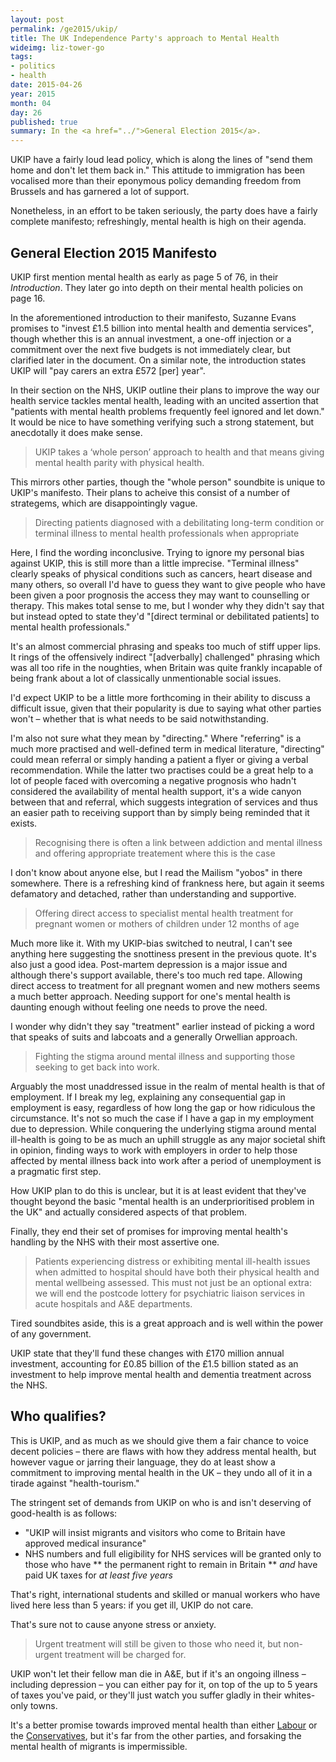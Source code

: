 ```yaml
---
layout: post
permalink: /ge2015/ukip/
title: The UK Independence Party's approach to Mental Health
wideimg: liz-tower-go
tags:
- politics
- health
date: 2015-04-26
year: 2015
month: 04
day: 26
published: true
summary: In the <a href="../">General Election 2015</a>.
---
```


UKIP have a fairly loud lead policy, which is along the lines of &quot;send them home and don't let them back in.&quot;
This attitude to immigration has been vocalised more than their eponymous policy demanding freedom from Brussels and has garnered a lot of support.

Nonetheless, in an effort to be taken seriously, the party does have a fairly complete manifesto; refreshingly, mental health is high on their agenda.

## General Election 2015 Manifesto

UKIP first mention mental health as early as page 5 of 76, in their *Introduction*.
They later go into depth on their mental health policies on page 16.

In the aforementioned introduction to their manifesto, Suzanne Evans promises to &quot;invest £1.5 billion into mental health and dementia services&quot;,
though whether this is an annual investment, a one-off injection or a commitment over the next five budgets is not immediately clear, but clarified later in the document.
On a similar note, the introduction states UKIP will &quot;pay carers an extra £572 [per] year&quot;.

In their section on the NHS, UKIP outline their plans to improve the way our health service tackles mental health,
leading with an uncited assertion that &quot;patients with mental health problems frequently feel ignored and let down.&quot;
It would be nice to have something verifying such a strong statement, but anecdotally it does make sense.

<blockquote>UKIP takes a &#8216;whole person&#8217; approach to health and that means giving mental health parity with physical health.</blockquote>

This mirrors other parties, though the &quot;whole person&quot; soundbite is unique to UKIP's manifesto.
Their plans to acheive this consist of a number of strategems, which are disappointingly vague.

<blockquote>Directing patients diagnosed with a debilitating long-term condition or terminal illness to mental health professionals when appropriate</blockquote>

Here, I find the wording inconclusive.
Trying to ignore my personal bias against UKIP,
this is still more than a little imprecise.
&quot;Terminal illness&quot; clearly speaks of physical conditions such as cancers,
heart disease and many others, so overall I'd have to guess they want to give people who have been given a poor prognosis the access they may want to counselling or therapy.
This makes total sense to me, but I wonder why they didn't say that but instead opted to state they'd
&quot;[direct terminal or debilitated patients] to mental health professionals.&quot;

It's an almost commercial phrasing and speaks too much of stiff upper lips.
It rings of the offensively indirect &quot;[adverbally] challenged&quot; phrasing which was all too rife in the noughties,
when Britain was quite frankly incapable of being frank about a lot of classically unmentionable social issues.

I'd expect UKIP to be a little more forthcoming in their ability to discuss a difficult issue,
given that their popularity is due to saying what other parties won't &ndash; whether that is what needs to be said notwithstanding.

I'm also not sure what they mean by &quot;directing.&quot; Where &quot;referring&quot; is a much more practised and well-defined term in medical literature, &quot;directing&quot; could mean referral or simply handing a patient a flyer or giving a verbal recommendation.
While the latter two practises could be a great help to a lot of people faced with overcoming a negative prognosis who hadn't considered the availability of mental health support,
it's a wide canyon between that and referral, which suggests integration of services and thus an easier path to receiving support than by simply being reminded that it exists.

<blockquote>Recognising there is often a link between addiction and mental illness and offering appropriate treatement where this is the case</blockquote>

I don't know about anyone else, but I read the Mailism &quot;yobos&quot; in there somewhere.
There is a refreshing kind of frankness here, but again it seems defamatory and detached, rather than understanding and supportive.

<blockquote>Offering direct access to specialist mental health treatment for pregnant women or mothers of children under 12 months of age</blockquote>

Much more like it.
With my UKIP-bias switched to neutral, I can't see anything here suggesting the snottiness present in the previous quote.
It's also just a good idea.
Post-martem depression is a major issue and although there's support available, there's too much red tape.
Allowing direct access to treatment for all pregnant women and new mothers seems a much better approach.
Needing support for one's mental health is daunting enough without feeling one needs to prove the need.

I wonder why didn't they say &quot;treatment&quot; earlier instead of picking a word that speaks of suits and labcoats and a generally Orwellian approach.

<blockquote>Fighting the stigma around mental illness and supporting those seeking to get back into work.</blockquote>

Arguably the most unaddressed issue in the realm of mental health is that of employment.
If I break my leg, explaining any consequential gap in employment is easy, regardless of how long the gap or how ridiculous the circumstance.
It's not so much the case if I have a gap in my employment due to depression.
While conquering the underlying stigma around mental ill-health is going to be as much an uphill struggle as any major societal shift in opinion,
finding ways to work with employers in order to help
those affected by mental illness back into work after a period of unemployment is a pragmatic first step.

How UKIP plan to do this is unclear, but it is at least evident that they've thought beyond the basic &quot;mental health is an underprioritised problem in the UK&quot; and actually considered aspects of that problem.

Finally, they end their set of promises for improving mental health's handling by the NHS with their most assertive one.

<blockquote>Patients experiencing distress or exhibiting mental ill-health issues when admitted to
hospital should have both their physical health and mental wellbeing assessed. This must
not just be an optional extra: we will end the postcode lottery for psychiatric liaison services
in acute hospitals and A&amp;E departments.</blockquote>

Tired soundbites aside, this is a great approach and is well within the power of any government.

UKIP state that they'll fund these changes with £170 million annual investment, accounting for £0.85 billion of the £1.5 billion stated as an investment to help improve mental health and dementia treatment across the NHS.

## Who qualifies?

This is UKIP, and as much as we should give them a fair chance to voice decent policies &ndash; there are flaws with how they address mental health, but however vague or jarring their language, they do at least show a commitment to improving mental health in the UK &ndash; they undo all of it in a tirade against &quot;health-tourism.&quot;

The stringent set of demands from UKIP on who is and isn't deserving of good-health is as follows:
* &quot;UKIP will insist migrants and visitors who come to Britain have approved medical insurance&quot;
* NHS numbers and full eligibility for NHS services will be granted only to those who have
** the permanent right to remain in Britain
** *and* have paid UK taxes for *at least five years*

That's right, international students and skilled or manual workers who have lived here less than 5 years: if you get ill, UKIP do not care.

That's sure not to cause anyone stress or anxiety.

<blockquote>Urgent treatment will still be given to those who need it, but non-urgent treatment will be charged for.</blockquote>

UKIP won't let their fellow man die in A&amp;E, but if it's an ongoing illness &ndash; including depression &ndash; you can either pay for it, on top of the up to 5 years of taxes you've paid, or they'll just watch you suffer gladly in their whites-only towns.

It's a better promise towards improved mental health than either [Labour](../labour) or the [Conservatives](../conservative), but it's far from the other parties,
and forsaking the mental health of migrants is impermissible.